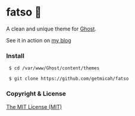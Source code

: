 # fatso 👻
A clean and unique theme for [Ghost](http://ghost.org).

See it in action on [my blog](http://micahcowell.com)

### Install
` $ cd /var/www/Ghost/content/themes`

` $ git clone https://github.com/getmicah/fatso`

### Copyright & License
[The MIT License (MIT)](https://raw.githubusercontent.com/getmicah/Fatso/master/LICENSE)
